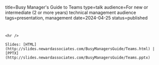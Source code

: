 title=Busy Manager's Guide to Teams
type=talk
audience=For new or intermediate (2 or more years) technical management audience
tags=presentation, management
date=2024-04-25
status=published
~~~~~~

    
<hr />

Slides: [HTML](http://slides.newardassociates.com/BusyManagersGuide/Teams.html) | [PPTX](http://slides.newardassociates.com/BusyManagersGuide/Teams.pptx)
